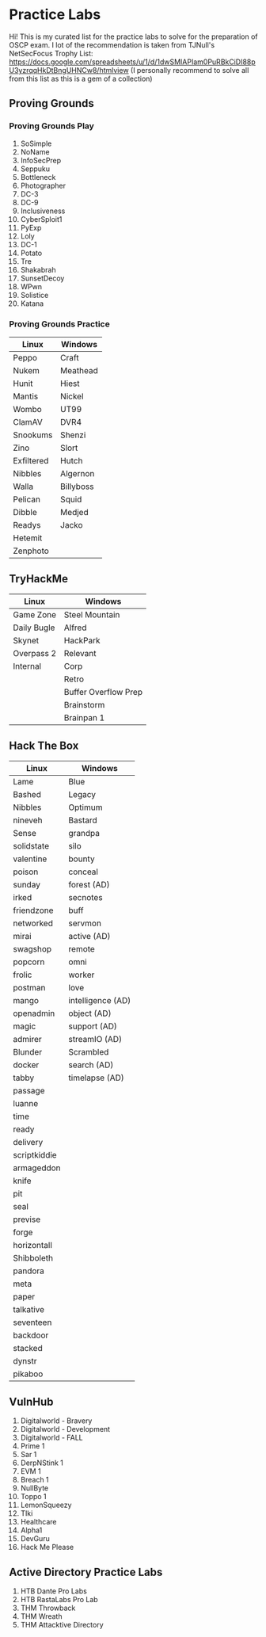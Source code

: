 ﻿# Practice Labs

Hi! This is my curated list for the practice labs to solve for the preparation of OSCP exam. I lot of the recommendation is taken from TJNull's NetSecFocus Trophy List: https://docs.google.com/spreadsheets/u/1/d/1dwSMIAPIam0PuRBkCiDI88pU3yzrqqHkDtBngUHNCw8/htmlview (I personally recommend to solve all from this list as this is a gem of a collection)


## Proving Grounds

### Proving Grounds Play
1. SoSimple
2. NoName
3. InfoSecPrep
4. Seppuku
5. Bottleneck
6. Photographer
8. DC-3
9. DC-9
10. Inclusiveness
11. CyberSploit1
12. PyExp
13. Loly
14. DC-1
15. Potato
16. Tre
17. Shakabrah
18. SunsetDecoy
19. WPwn
20. Solistice
21. Katana 

### Proving Grounds Practice
|Linux| Windows |
|--|--|
| Peppo|Craft
 Nukem |Meathead
 Hunit | Hiest
 Mantis | Nickel
 Wombo | UT99
 ClamAV | DVR4
 Snookums | Shenzi
 Zino | Slort
Exfiltered | Hutch
Nibbles | Algernon
Walla | Billyboss
Pelican |Squid
Dibble | Medjed
Readys | Jacko
Hetemit | 
Zenphoto |

  

## TryHackMe

|Linux| Windows |
|--|--|
| Game Zone | Steel Mountain |
Daily Bugle | Alfred
Skynet | HackPark
Overpass 2 | Relevant
|Internal | Corp
|| Retro
|| Buffer Overflow Prep
|| Brainstorm
|| Brainpan 1


## Hack The Box

|Linux| Windows |
|--|--|
Lame | Blue
Bashed | Legacy
Nibbles | Optimum
nineveh | Bastard
Sense | grandpa
solidstate | silo
valentine | bounty
poison | conceal
sunday | forest (AD)
irked | secnotes
friendzone | buff
networked | servmon
mirai | active (AD)
swagshop | remote
popcorn | omni
frolic | worker
postman | love
mango | intelligence (AD)
openadmin | object (AD)
magic | support (AD)
admirer | streamIO (AD)
Blunder | Scrambled 
docker| search (AD)
tabby | timelapse (AD)
passage|
luanne |
time | 
ready |
delivery |
scriptkiddie |
armageddon |
knife |
pit |
seal |
previse |
forge |
horizontall |
Shibboleth | 
pandora |
meta |
paper |
talkative | 
seventeen |
backdoor |
stacked |
dynstr |
pikaboo |




## VulnHub

1. Digitalworld - Bravery
2. Digitalworld - Development
3. Digitalworld - FALL
4. Prime 1
5. Sar 1
6. DerpNStink 1
7. EVM 1
8. Breach 1
9. NullByte
10. Toppo 1
11. LemonSqueezy
12. TIki
13. Healthcare
14. Alpha1
15. DevGuru
16. Hack Me Please

## Active Directory Practice Labs
1. HTB Dante Pro Labs
2. HTB RastaLabs Pro Lab
3. THM Throwback
4. THM Wreath
5. THM Attacktive Directory

 



